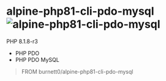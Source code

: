 # alpine-php81-cli-pdo-mysql ![alpine-php81-cli-pdo-mysql](https://github.com/Burnett01/docker-images/workflows/alpine-php81-cli-pdo-mysql/badge.svg?branch=alpine-php81-cli-pdo-mysql)


PHP 8.1.8-r3
+ PHP PDO
+ PHP PDO MySQL

> FROM burnett0/alpine-php81-cli-pdo-mysql
